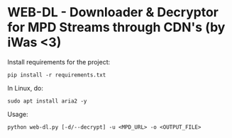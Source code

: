# WEB-DL - Downloader & Decryptor for MPD Streams through CDN's (by iWas <3)

Install requirements for the project:

```console
pip install -r requirements.txt
```

In Linux, do:

```console
sudo apt install aria2 -y
```

Usage:

```console
python web-dl.py [-d/--decrypt] -u <MPD_URL> -o <OUTPUT_FILE>
```
